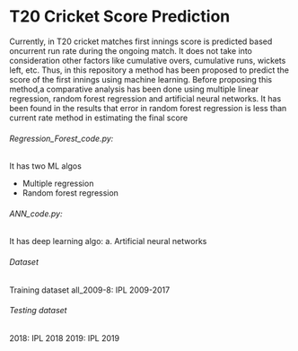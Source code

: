 # T20 Cricket Score Prediction
Currently, in T20 cricket matches first innings score is predicted based oncurrent run rate during the ongoing match. It does not take into consideration other factors like cumulative overs, cumulative runs, wickets left, etc. Thus, in this repository a method has been proposed to predict the score of the first innings using machine learning. Before proposing this method,a comparative analysis has been done using multiple linear regression, random forest regression and artificial neural networks. It has been found in the results that error in random forest regression is less than current rate method in estimating the final score


###### Regression_Forest_code.py: 
It has two ML algos


- Multiple regression
- Random forest regression

###### ANN_code.py:
It has deep learning algo:
a. Artificial neural networks

###### Dataset
Training dataset
all_2009-8: IPL 2009-2017

###### Testing dataset
2018: IPL 2018
2019: IPL 2019 
